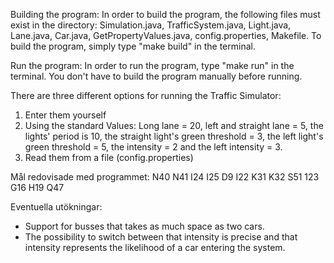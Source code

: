 Building the program:
In order to build the program, the following files must exist in the directory:
Simulation.java, TrafficSystem.java, Light.java, Lane.java, Car.java, GetPropertyValues.java, config.properties, Makefile.
To build the program, simply type "make build" in the terminal. 

Run the program:
In order to run the program, type "make run" in the terminal. You don't have to build the program manually before running. 

There are three different options for running the Traffic Simulator:
1. Enter them yourself
2. Using the standard Values: 
Long lane = 20, left and straight lane = 5, the lights' period is 10, the straight light's green threshold = 3, the left light's green threshold = 5, the intensity = 2 and the left intensity = 3.  
3. Read them from a file (config.properties)

Mål redovisade med programmet:
N40
N41
I24
I25
D9
I22
K31
K32
S51
123
G16
H19
Q47

Eventuella utökningar:
* Support for busses that takes as much space as two cars.
* The possibility to switch between that intensity is precise and that intensity represents the likelihood of a car entering the system.   
